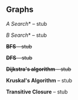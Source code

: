 Graphs
---------

**A* Search** – stub

**B* Search** – stub

~~**BFS** – stub~~

~~**DFS** – stub~~ 

~~**Dijkstra's algorithm** – stub~~

**Kruskal's Algorithm** – stub

**Transitive Closure** – stub

